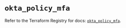 # `okta_policy_mfa`

Refer to the Terraform Registry for docs: [`okta_policy_mfa`](https://registry.terraform.io/providers/okta/okta/4.6.3/docs/resources/policy_mfa).

